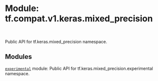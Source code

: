 <div itemscope itemtype="http://developers.google.com/ReferenceObject">
<meta itemprop="name" content="tf.compat.v1.keras.mixed_precision" />
<meta itemprop="path" content="Stable" />
</div>

# Module: tf.compat.v1.keras.mixed_precision


<table class="tfo-notebook-buttons tfo-api" align="left">
</table>



Public API for tf.keras.mixed_precision namespace.



## Modules

[`experimental`](../../../../tf/compat/v1/keras/mixed_precision/experimental.md) module: Public API for tf.keras.mixed_precision.experimental namespace.




